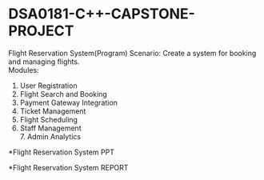 # DSA0181-C++-CAPSTONE-PROJECT
Flight Reservation System(Program)
Scenario: Create a system for booking and managing flights.  
Modules:  
1. User Registration  
2. Flight Search and Booking  
3. Payment Gateway Integration  
4. Ticket Management  
5. Flight Scheduling  
6. Staff Management  
7. Admin Analytics


*Flight Reservation System PPT


*Flight Reservation System REPORT
